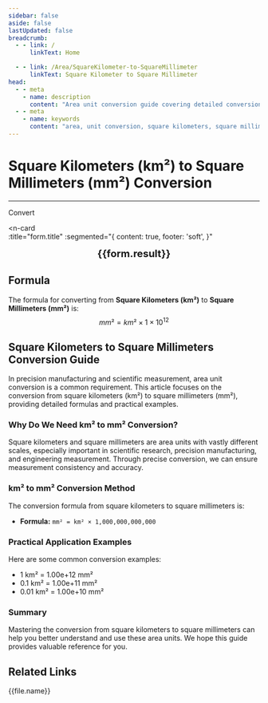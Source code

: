 ```yaml
---
sidebar: false
aside: false
lastUpdated: false
breadcrumb:
  - - link: /
      linkText: Home

  - - link: /Area/SquareKilometer-to-SquareMillimeter
      linkText: Square Kilometer to Square Millimeter
head:
  - - meta
    - name: description
      content: "Area unit conversion guide covering detailed conversion formulas and explanations from square kilometers (km²) to square millimeters (mm²)."
  - - meta
    - name: keywords
      content: "area, unit conversion, square kilometers, square millimeters, km², mm², square kilometers to square millimeters, area conversion guide, square kilometers to mm² conversion, km² to mm² conversion, square kilometers to square millimeters, kilometer square to square millimeters, square kilometers square millimeters converter, km² to mm², square kilometers convert square millimeters, kilometer square to square millimeters, square kilometers to square millimeters conversion, km² square millimeters conversion, square kilometers square millimeters calculation, kilometer square square millimeters conversion, square kilometers convert square millimeters, km² to square millimeters, square kilometers square millimeters converter, kilometer square to square millimeters conversion, square kilometers square millimeters conversion formula, km² convert square millimeters, square kilometers to square millimeters calculation, kilometer square convert square millimeters, square kilometers square millimeters conversion table, km² square millimeters conversion, square kilometers to square millimeters calculation, kilometer square square millimeters conversion, square kilometers to square millimeters conversion tool, km² to square millimeters conversion, square kilometers square millimeters unit conversion, area conversion"
---
```

# Square Kilometers (km²) to Square Millimeters (mm²) Conversion
---
<script setup>
import { onMounted, reactive, inject, ref } from 'vue'
import { NButton, NForm, NFormItem, NInput, NInputNumber, NSelect, NCard, useMessage,NGrid ,NGi } from 'naive-ui'
import { defineClientComponent } from 'vitepress'
import { Area } from '../files';
const seoKey = [
  'square kilometers to square millimeters conversion',
  'km² to mm² conversion',
  'square kilometers to square millimeters',
  'kilometer square to square millimeters',
  'square kilometers square millimeters converter',
  'km² to mm²',
  'square kilometers convert square millimeters',
  'kilometer square to square millimeters',
  'square kilometers to square millimeters conversion',
  'km² square millimeters conversion',
  'square kilometers square millimeters calculation',
  'kilometer square square millimeters conversion',
  'square kilometers convert square millimeters',
  'km² to square millimeters',
  'square kilometers square millimeters converter',
  'kilometer square to square millimeters conversion',
  'square kilometers square millimeters conversion formula',
  'km² convert square millimeters',
  'square kilometers to square millimeters calculation',
  'kilometer square convert square millimeters',
  'square kilometers square millimeters conversion table',
  'km² square millimeters conversion',
  'square kilometers to square millimeters calculation',
  'kilometer square square millimeters conversion',
  'square kilometers to square millimeters conversion tool',
  'km² to square millimeters conversion',
  'square kilometers square millimeters unit conversion',
  'area conversion'
]
const convert = inject('convert')

const form = reactive({
  number: null,
  result: '',
  title: 'Square Kilometers (km²) to Square Millimeters (mm²) Conversion',
})

const convertHandler = () => {
  if (form.number !== null && !isNaN(form.number)) {
    const convertedValue = parseFloat(form.number) * 1000000000000
    form.result = `${form.number}km² = ${convertedValue.toExponential(2)}mm²`
  } else {
    form.result = 'Please enter a valid number.'
  }
}
</script>

<n-form size="large" :model="form">
  <n-form-item label="Square Kilometers (km²)">
    <n-input-number v-model:value="form.number" placeholder="Enter square kilometers" style="width: 100%" />
  </n-form-item>
  <n-form-item>
    <n-button type="info" @click="convertHandler" block>Convert</n-button>
  </n-form-item>
</n-form>

<n-card  
  :title="form.title"
  :segmented="{
    content: true,
    footer: 'soft',
  }"
>
  <div  style="text-align:center;font-size:20px;">
    <strong>{{form.result}}</strong>
  </div>
    <template #footer>
    <div>
      <span v-for="item of seoKey">{{item}}, </span>
    </div>
  </template>
</n-card>

## Formula

The formula for converting from **Square Kilometers (km²)** to **Square Millimeters (mm²)** is:
$$ mm² = km² \times 1 \times 10^{12} $$

## Square Kilometers to Square Millimeters Conversion Guide

In precision manufacturing and scientific measurement, area unit conversion is a common requirement. This article focuses on the conversion from square kilometers (km²) to square millimeters (mm²), providing detailed formulas and practical examples.

### Why Do We Need km² to mm² Conversion?

Square kilometers and square millimeters are area units with vastly different scales, especially important in scientific research, precision manufacturing, and engineering measurement. Through precise conversion, we can ensure measurement consistency and accuracy.

### km² to mm² Conversion Method

The conversion formula from square kilometers to square millimeters is:

- **Formula:** `mm² = km² × 1,000,000,000,000`

### Practical Application Examples

Here are some common conversion examples:

- 1 km² = 1.00e+12 mm²
- 0.1 km² = 1.00e+11 mm²
- 0.01 km² = 1.00e+10 mm²

### Summary

Mastering the conversion from square kilometers to square millimeters can help you better understand and use these area units. We hope this guide provides valuable reference for you.

## Related Links
<n-grid x-gap="12" :cols="2">
  <n-gi v-for="(file, index) in Area" :key="index">
    <n-button
      text
      tag="a"
      :href="file.path"
      type="info"
    >
      {{file.name}}
    </n-button>
  </n-gi>
</n-grid>